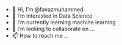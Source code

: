 - 👋 Hi, I’m @favazmuhammed
- 👀 I’m interested in Data Science
- 🌱 I’m currently learning machine learning
- 💞️ I’m looking to collaborate on ...
- 📫 How to reach me ...

<!---
favazmuhammed/favazmuhammed is a ✨ special ✨ repository because its `README.md` (this file) appears on your GitHub profile.
You can click the Preview link to take a look at your changes.
--->

